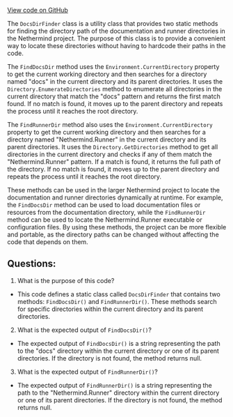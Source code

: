 [View code on GitHub](https://github.com/NethermindEth/nethermind/src/Nethermind/Nethermind.GitBook/DocsDirFinder.cs)

The `DocsDirFinder` class is a utility class that provides two static methods for finding the directory path of the documentation and runner directories in the Nethermind project. The purpose of this class is to provide a convenient way to locate these directories without having to hardcode their paths in the code.

The `FindDocsDir` method uses the `Environment.CurrentDirectory` property to get the current working directory and then searches for a directory named "docs" in the current directory and its parent directories. It uses the `Directory.EnumerateDirectories` method to enumerate all directories in the current directory that match the "docs" pattern and returns the first match found. If no match is found, it moves up to the parent directory and repeats the process until it reaches the root directory.

The `FindRunnerDir` method also uses the `Environment.CurrentDirectory` property to get the current working directory and then searches for a directory named "Nethermind.Runner" in the current directory and its parent directories. It uses the `Directory.GetDirectories` method to get all directories in the current directory and checks if any of them match the "Nethermind.Runner" pattern. If a match is found, it returns the full path of the directory. If no match is found, it moves up to the parent directory and repeats the process until it reaches the root directory.

These methods can be used in the larger Nethermind project to locate the documentation and runner directories dynamically at runtime. For example, the `FindDocsDir` method can be used to load documentation files or resources from the documentation directory, while the `FindRunnerDir` method can be used to locate the Nethermind.Runner executable or configuration files. By using these methods, the project can be more flexible and portable, as the directory paths can be changed without affecting the code that depends on them.
## Questions: 
 1. What is the purpose of this code?
- This code defines a static class called `DocsDirFinder` that contains two methods: `FindDocsDir()` and `FindRunnerDir()`. These methods search for specific directories within the current directory and its parent directories.

2. What is the expected output of `FindDocsDir()`?
- The expected output of `FindDocsDir()` is a string representing the path to the "docs" directory within the current directory or one of its parent directories. If the directory is not found, the method returns null.

3. What is the expected output of `FindRunnerDir()`?
- The expected output of `FindRunnerDir()` is a string representing the path to the "Nethermind.Runner" directory within the current directory or one of its parent directories. If the directory is not found, the method returns null.